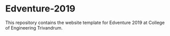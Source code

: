 # Edventure-2019
This repository contains the website template for Edventure 2019 at College of Engineering Trivandrum.
